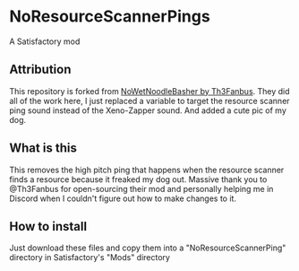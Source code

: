 # NoResourceScannerPings

A Satisfactory mod

## Attribution

This repository is forked from [NoWetNoodleBasher by Th3Fanbus](https://github.com/Th3Fanbus/NoWetNoodleBasher). They did all of the work here, I just replaced a variable to target the resource scanner ping sound instead of the Xeno-Zapper sound. And added a cute pic of my dog.

## What is this

This removes the high pitch ping that happens when the resource scanner finds a resource because it freaked my dog out. Massive thank you to @Th3Fanbus for open-sourcing their mod and personally helping me in Discord when I couldn't figure out how to make changes to it.

## How to install

Just download these files and copy them into a "NoResourceScannerPing" directory in Satisfactory's "Mods" directory

